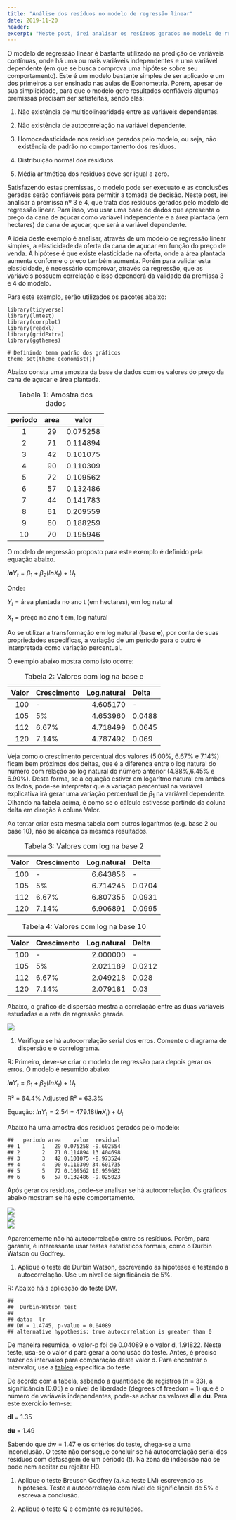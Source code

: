 ```yaml
---
title: "Análise dos resíduos no modelo de regressão linear"
date: 2019-11-20
header:
excerpt: "Neste post, irei analisar os resíduos gerados no modelo de regressão linear para validar uma das premissas necessárias do modelo"
---
```


O modelo de regressão linear é bastante utilizado na predição de
variáveis contínuas, onde há uma ou mais variáveis independentes e uma
variável dependente (em que se busca comprova uma hipótese sobre seu
comportamento). Este é um modelo bastante simples de ser aplicado e um
dos primeiros a ser ensinado nas aulas de Econometria. Porém, apesar de
sua simplicidade, para que o modelo gere resultados confiáveis algumas
premissas precisam ser satisfeitas, sendo elas:

1.  Não existência de multicolinearidade entre as variáveis dependentes.

2.  Não existência de autocorrelação na variável dependente.

3.  Homocedasticidade nos resíduos gerados pelo modelo, ou seja, não
    existência de padrão no comportamento dos resíduos.

4.  Distribuição normal dos resíduos.

5.  Média aritmética dos residuos deve ser igual a zero.

Satisfazendo estas premissas, o modelo pode ser execuato e as conclusões
geradas serão confiáveis para permitir a tomada de decisão. Neste post,
irei analisar a premissa nº 3 e 4, que trata dos resíduos gerados pelo
modelo de regressão linear. Para isso, vou usar uma base de dados que
apresenta o preço da cana de açucar como variável independente e a área
plantada (em hectares) de cana de açucar, que será a variável
dependente.

A ideia deste exemplo é analisar, através de um modelo de regressão
linear simples, a elasticidade da oferta da cana de açucar em função do
preço de venda. A hipótese é que existe elasticidade na oferta, onde a
área plantada aumenta conforme o preço também aumenta. Porém para
validar esta elasticidade, é necessário comprovar, através da regressão,
que as variáveis possuem correlação e isso dependerá da validade da
premissa 3 e 4 do modelo.

Para este exemplo, serão utilizados os pacotes abaixo:

    library(tidyverse)
    library(lmtest)
    library(corrplot)
    library(readxl)
    library(gridExtra)
    library(ggthemes)

    # Definindo tema padrão dos gráficos
    theme_set(theme_economist())

Abaixo consta uma amostra da base de dados com os valores do preço da
cana de açucar e área plantada.

<table>
<caption>Tabela 1: Amostra dos dados</caption>
<thead>
<tr class="header">
<th style="text-align: center;">periodo</th>
<th style="text-align: center;">area</th>
<th style="text-align: center;">valor</th>
</tr>
</thead>
<tbody>
<tr class="odd">
<td style="text-align: center;">1</td>
<td style="text-align: center;">29</td>
<td style="text-align: center;">0.075258</td>
</tr>
<tr class="even">
<td style="text-align: center;">2</td>
<td style="text-align: center;">71</td>
<td style="text-align: center;">0.114894</td>
</tr>
<tr class="odd">
<td style="text-align: center;">3</td>
<td style="text-align: center;">42</td>
<td style="text-align: center;">0.101075</td>
</tr>
<tr class="even">
<td style="text-align: center;">4</td>
<td style="text-align: center;">90</td>
<td style="text-align: center;">0.110309</td>
</tr>
<tr class="odd">
<td style="text-align: center;">5</td>
<td style="text-align: center;">72</td>
<td style="text-align: center;">0.109562</td>
</tr>
<tr class="even">
<td style="text-align: center;">6</td>
<td style="text-align: center;">57</td>
<td style="text-align: center;">0.132486</td>
</tr>
<tr class="odd">
<td style="text-align: center;">7</td>
<td style="text-align: center;">44</td>
<td style="text-align: center;">0.141783</td>
</tr>
<tr class="even">
<td style="text-align: center;">8</td>
<td style="text-align: center;">61</td>
<td style="text-align: center;">0.209559</td>
</tr>
<tr class="odd">
<td style="text-align: center;">9</td>
<td style="text-align: center;">60</td>
<td style="text-align: center;">0.188259</td>
</tr>
<tr class="even">
<td style="text-align: center;">10</td>
<td style="text-align: center;">70</td>
<td style="text-align: center;">0.195946</td>
</tr>
</tbody>
</table>

O modelo de regressão proposto para este exemplo é definido pela equação
abaixo.

*l**n**Y*<sub>*t*</sub> = *β*<sub>1</sub> + *β*<sub>2</sub>(*l**n**X*<sub>*t*</sub>) + *U*<sub>*t*</sub>

Onde:

*Y*<sub>*t*</sub> = área plantada no ano t (em hectares), em log natural

*X*<sub>*t*</sub> = preço no ano t em, log natural

Ao se utilizar a transformação em log natural (base **e**), por conta de
suas propriedades específicas, a variação de um período para o outro é
interpretada como variação percentual.

O exemplo abaixo mostra como isto ocorre:

<table>
<caption>Tabela 2: Valores com log na base e</caption>
<thead>
<tr class="header">
<th style="text-align: right;">Valor</th>
<th style="text-align: left;">Crescimento</th>
<th style="text-align: right;">Log.natural</th>
<th style="text-align: left;">Delta</th>
</tr>
</thead>
<tbody>
<tr class="odd">
<td style="text-align: right;">100</td>
<td style="text-align: left;">-</td>
<td style="text-align: right;">4.605170</td>
<td style="text-align: left;">-</td>
</tr>
<tr class="even">
<td style="text-align: right;">105</td>
<td style="text-align: left;">5%</td>
<td style="text-align: right;">4.653960</td>
<td style="text-align: left;">0.0488</td>
</tr>
<tr class="odd">
<td style="text-align: right;">112</td>
<td style="text-align: left;">6.67%</td>
<td style="text-align: right;">4.718499</td>
<td style="text-align: left;">0.0645</td>
</tr>
<tr class="even">
<td style="text-align: right;">120</td>
<td style="text-align: left;">7.14%</td>
<td style="text-align: right;">4.787492</td>
<td style="text-align: left;">0.069</td>
</tr>
</tbody>
</table>

Veja como o crescimento percentual dos valores (5.00%, 6.67% e 7.14%)
ficam bem próximos dos deltas, que é a diferença entre o log natural do
número com relação ao log natural do número anterior (4.88%,6.45% e
6.90%). Desta forma, se a equação estiver em logarítmo natural em ambos
os lados, pode-se interpretar que a variação percentual na variável
explicativa irá gerar uma variação percentual de *β*<sub>1</sub> na
variável dependente. Olhando na tabela acima, é como se o cálculo
estivesse partindo da coluna delta em direção à coluna Valor.

Ao tentar criar esta mesma tabela com outros logarítmos (e.g. base 2 ou
base 10), não se alcança os mesmos resultados.

<table>
<caption>Tabela 3: Valores com log na base 2</caption>
<thead>
<tr class="header">
<th style="text-align: right;">Valor</th>
<th style="text-align: left;">Crescimento</th>
<th style="text-align: right;">Log.natural</th>
<th style="text-align: left;">Delta</th>
</tr>
</thead>
<tbody>
<tr class="odd">
<td style="text-align: right;">100</td>
<td style="text-align: left;">-</td>
<td style="text-align: right;">6.643856</td>
<td style="text-align: left;">-</td>
</tr>
<tr class="even">
<td style="text-align: right;">105</td>
<td style="text-align: left;">5%</td>
<td style="text-align: right;">6.714245</td>
<td style="text-align: left;">0.0704</td>
</tr>
<tr class="odd">
<td style="text-align: right;">112</td>
<td style="text-align: left;">6.67%</td>
<td style="text-align: right;">6.807355</td>
<td style="text-align: left;">0.0931</td>
</tr>
<tr class="even">
<td style="text-align: right;">120</td>
<td style="text-align: left;">7.14%</td>
<td style="text-align: right;">6.906891</td>
<td style="text-align: left;">0.0995</td>
</tr>
</tbody>
</table>

<table>
<caption>Tabela 4: Valores com log na base 10</caption>
<thead>
<tr class="header">
<th style="text-align: right;">Valor</th>
<th style="text-align: left;">Crescimento</th>
<th style="text-align: right;">Log.natural</th>
<th style="text-align: left;">Delta</th>
</tr>
</thead>
<tbody>
<tr class="odd">
<td style="text-align: right;">100</td>
<td style="text-align: left;">-</td>
<td style="text-align: right;">2.000000</td>
<td style="text-align: left;">-</td>
</tr>
<tr class="even">
<td style="text-align: right;">105</td>
<td style="text-align: left;">5%</td>
<td style="text-align: right;">2.021189</td>
<td style="text-align: left;">0.0212</td>
</tr>
<tr class="odd">
<td style="text-align: right;">112</td>
<td style="text-align: left;">6.67%</td>
<td style="text-align: right;">2.049218</td>
<td style="text-align: left;">0.028</td>
</tr>
<tr class="even">
<td style="text-align: right;">120</td>
<td style="text-align: left;">7.14%</td>
<td style="text-align: right;">2.079181</td>
<td style="text-align: left;">0.03</td>
</tr>
</tbody>
</table>

Abaixo, o gráfico de dispersão mostra a correlação entre as duas
variáveis estudadas e a reta de regressão gerada.

<img src="econometria_analise_dos_residuos_files/figure-markdown_strict/unnamed-chunk-7-1.png" style="display: block; margin: auto;" />

1.  Verifique se há autocorrelação serial dos erros. Comente o diagrama
    de dispersão e o correlograma.

R: Primeiro, deve-se criar o modelo de regressão para depois gerar os
erros. O modelo é resumido abaixo:

*l**n**Y*<sub>*t*</sub> = *β*<sub>1</sub> + *β*<sub>2</sub>(*l**n**X*<sub>*t*</sub>) + *U*<sub>*t*</sub>

R² = 64.4% Adjusted R² = 63.3%

Equação:
*l**n**Y*<sub>*t*</sub> = 2.54 + 479.18(*l**n**X*<sub>*t*</sub>) + *U*<sub>*t*</sub>

Abaixo há uma amostra dos resíduos gerados pelo modelo:

    ##   periodo area    valor  residual
    ## 1       1   29 0.075258 -9.602554
    ## 2       2   71 0.114894 13.404698
    ## 3       3   42 0.101075 -8.973524
    ## 4       4   90 0.110309 34.601735
    ## 5       5   72 0.109562 16.959682
    ## 6       6   57 0.132486 -9.025023

Após gerar os resíduos, pode-se analisar se há autocorrelação. Os
gráficos abaixo mostram se há este comportamento.

<img src="econometria_analise_dos_residuos_files/figure-markdown_strict/unnamed-chunk-11-1.png" style="display: block; margin: auto;" />

<img src="econometria_analise_dos_residuos_files/figure-markdown_strict/unnamed-chunk-12-1.png" style="display: block; margin: auto;" />

<img src="/assets/images/profile_image.png" style="display: block; margin: auto;" />

Aparentemente não há autocorrelação entre os resíduos. Porém, para
garantir, é interessante usar testes estatísticos formais, como o Durbin
Watson ou Godfrey.

1.  Aplique o teste de Durbin Watson, escrevendo as hipóteses e testando
    a autocorrelação. Use um nível de significância de 5%.

R: Abaixo há a aplicação do teste DW.

    ## 
    ##  Durbin-Watson test
    ## 
    ## data:  lr
    ## DW = 1.4745, p-value = 0.04089
    ## alternative hypothesis: true autocorrelation is greater than 0

De maneira resumida, o valor-p foi de 0.04089 e o valor d, 1.91822.
Neste teste, usa-se o valor d para gerar a conclusão do teste. Antes, é
preciso trazer os intervalos para comparação deste valor d. Para
encontrar o intervalor, use a
[tablea](http://www.portalaction.com.br/analise-de-regressao/33-diagnostico-de-independencia)
específica do teste.

De acordo com a tabela, sabendo a quantidade de registros (n = 33), a
significância (0.05) e o nível de liberdade (degrees of freedom = 1) que
é o número de variáveis independentes, pode-se achar os valores **dl** e
**du**. Para este exercício tem-se:

**dl** = 1.35

**du** = 1.49

Sabendo que dw = 1.47 e os critérios do teste, chega-se a uma
inconclusão. O teste não consegue concluir se há autocorrelação serial
dos resíduos com defasagem de um período (t). Na zona de indecisão não
se pode nem aceitar ou rejeitar H0.

1.  Aplique o teste Breusch Godfrey (a.k.a teste LM) escrevendo as
    hipóteses. Teste a autocorrelação com nível de significância de 5% e
    escreva a conclusão.

2.  Aplique o teste Q e comente os resultados.
